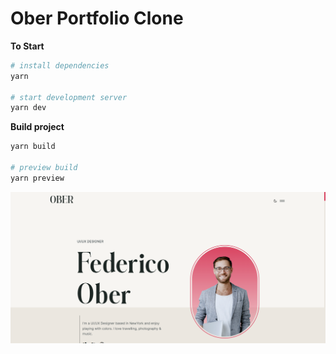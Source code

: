 # Ober Portfolio Clone

**To Start**

```sh
# install dependencies
yarn

# start development server
yarn dev
```

**Build project**

```sh
yarn build

# preview build
yarn preview
```

![preview](preview.png)
